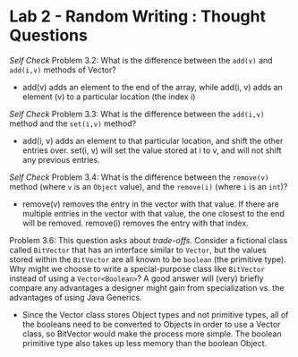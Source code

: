 # Lab 2 - Random Writing : Thought Questions

_Self Check_ Problem 3.2: What is the difference between the `add(v)` and `add(i,v)` methods of Vector?
  * add(v) adds an element to the end of the array, while add(i, v) adds an element (v) to a particular location (the index i)

_Self Check_ Problem 3.3: What is the difference between the `add(i,v)` method and the `set(i,v)` method?
  * add(i, v) adds an element to that particular location, and shift the other entries over. set(i, v) will set the value stored at i to v, and will not shift any previous entries.

_Self Check_ Problem 3.4: What is the difference between the `remove(v)` method (where `v` is an `Object` value), and the `remove(i)` (where `i` is an `int`)?
  * remove(v) removes the entry in the vector with that value. If there are multiple entries in the vector with that value, the one closest to the end will be removed. remove(i) removes the entry with that index.

Problem 3.6: This question asks about *trade-offs*. Consider a fictional class called `BitVector` that has an interface similar to `Vector`, but the values stored within the `BitVector` are all known to be `boolean` (the primitive type). Why might we choose to write a special-purpose class like `BitVector` instead of using a `Vector<Boolean>`? A good answer will (very) briefly compare any advantages a designer might gain from specialization vs. the advantages of using Java Generics.
  * Since the Vector class stores Object types and not primitive types, all of the booleans need to be converted to Objects in order to use a Vector class, so BitVector would make the process more simple. The boolean primitive type also takes up less memory than the boolean Object.
